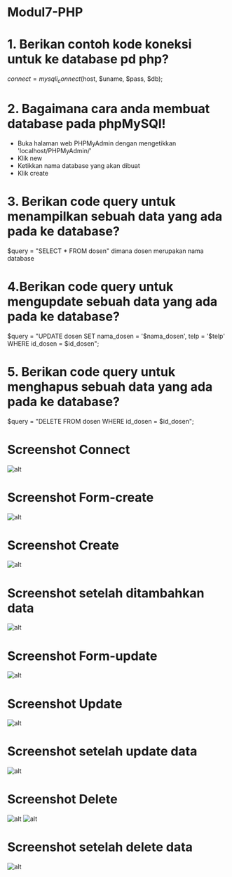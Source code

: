 # Modul7-PHP
# 1. Berikan contoh kode koneksi untuk ke database pd php?
$connect = mysqli_connect($host, $uname, $pass, $db);
# 2. Bagaimana cara anda membuat database pada phpMySQl!
- Buka halaman web PHPMyAdmin dengan mengetikkan 'localhost/PHPMyAdmin/'
- Klik new
- Ketikkan nama database yang akan dibuat
- Klik create
# 3. Berikan code query untuk menampilkan sebuah data yang ada pada ke database?
$query = "SELECT * FROM dosen" dimana dosen merupakan nama database
# 4.Berikan code query untuk mengupdate sebuah data yang ada pada ke database?
$query = "UPDATE dosen SET nama_dosen = '$nama_dosen', telp = '$telp' WHERE id_dosen = $id_dosen";
# 5. Berikan code query untuk menghapus sebuah data yang ada pada ke database?
$query = "DELETE FROM dosen WHERE id_dosen = $id_dosen";
# Screenshot Connect
![alt](https://github.com/TalithaSevrillaD/Modul7-PHP/blob/master/connect.JPG?raw=true)
# Screenshot Form-create
![alt](https://github.com/TalithaSevrillaD/Modul7-PHP/blob/master/form-create.JPG?raw=true)
# Screenshot Create
![alt](https://github.com/TalithaSevrillaD/Modul7-PHP/blob/master/form-create2.JPG?raw=true)
# Screenshot setelah ditambahkan data
![alt](https://github.com/TalithaSevrillaD/Modul7-PHP/blob/master/read-create.JPG?raw=true)
# Screenshot Form-update
![alt](https://github.com/TalithaSevrillaD/Modul7-PHP/blob/master/form-update.JPG?raw=true)
# Screenshot Update
![alt](https://github.com/TalithaSevrillaD/Modul7-PHP/blob/master/form-update2.JPG?raw=true)
# Screenshot setelah update data
![alt](https://github.com/TalithaSevrillaD/Modul7-PHP/blob/master/read-edit.JPG?raw=true)
# Screenshot Delete
![alt](https://github.com/TalithaSevrillaD/Modul7-PHP/blob/master/delete.JPG?raw=true)
![alt](https://github.com/TalithaSevrillaD/Modul7-PHP/blob/master/delete1.JPG?raw=true)
# Screenshot setelah delete data
![alt](https://github.com/TalithaSevrillaD/Modul7-PHP/blob/master/read-hapus.JPG?raw=true)
